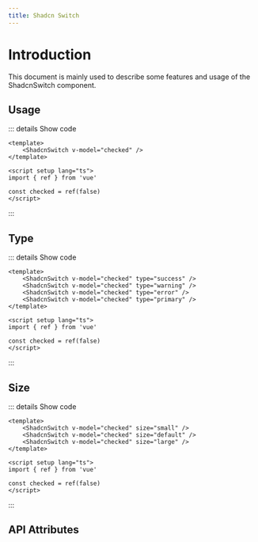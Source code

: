 ```yaml
---
title: Shadcn Switch
---
```


# Introduction

This document is mainly used to describe some features and usage of the ShadcnSwitch component.

## Usage

<CodeRunner title="Usage">
    <ShadcnSwitch v-model="checked" />
</CodeRunner>

::: details Show code

```vue
<template>
    <ShadcnSwitch v-model="checked" />
</template>

<script setup lang="ts">
import { ref } from 'vue'

const checked = ref(false)
</script>
```

:::

## Type

<CodeRunner title="Type">
    <ShadcnSwitch v-model="checked" type="success" />
    <ShadcnSwitch v-model="checked" type="warning" />
    <ShadcnSwitch v-model="checked" type="error" />
    <ShadcnSwitch v-model="checked" type="primary" />
</CodeRunner>

::: details Show code

```vue
<template>
    <ShadcnSwitch v-model="checked" type="success" />
    <ShadcnSwitch v-model="checked" type="warning" />
    <ShadcnSwitch v-model="checked" type="error" />
    <ShadcnSwitch v-model="checked" type="primary" />
</template>

<script setup lang="ts">
import { ref } from 'vue'

const checked = ref(false)
</script>
```

:::

## Size

<CodeRunner title="Size">
    <ShadcnSwitch v-model="checked" size="small" />
    <ShadcnSwitch v-model="checked" size="default" />
    <ShadcnSwitch v-model="checked" size="large" />
</CodeRunner>

::: details Show code

```vue
<template>
    <ShadcnSwitch v-model="checked" size="small" />
    <ShadcnSwitch v-model="checked" size="default" />
    <ShadcnSwitch v-model="checked" size="large" />
</template>

<script setup lang="ts">
import { ref } from 'vue'

const checked = ref(false)
</script>
```

:::

## API Attributes

<ApiTable title="Switch Props"
    :headers="['Attribute', 'Description', 'Type', 'Default Value', 'Depend', 'List']"
    :columns="[
        ['modelValue', 'The value of the switch', 'Boolean', 'false', '-', '-'],
        ['type', 'The type of the switch', 'String', '-', '-', 'success, warning, error, primary'],
        ['size', 'The size of the switch', 'String', '-', '-', 'small, default, large'],
    ]">
</ApiTable>

<script setup lang="ts">
import { ref } from 'vue';

const checked = ref(false)
</script>

